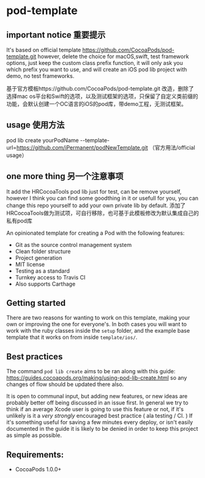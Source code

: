 pod-template
============

## important notice 重要提示
It's based on official template https://github.com/CocoaPods/pod-template.git however, delete the choice for macOS,swift, test framework options, just keep the custom class prefix function, it will only ask you which prefix you want to use, and will create an iOS pod lib project with demo, no test frameworks.

基于官方模板https://github.com/CocoaPods/pod-template.git 改造，删除了选择mac os平台和Swift的选项，以及测试框架的选项，只保留了自定义类前缀的功能，会默认创建一个OC语言的iOS的pod库，带demo工程，无测试框架。

## usage 使用方法
pod lib create yourPodName --template-url=https://github.com/iPermanent/podNewTemplate.git （官方用法/official usage）

## one more thing 另一个注意事项
It add the HRCocoaTools pod lib just for test, can be remove yourself, however I think you can find some goodthing in it or usefull for you, you can change this repo yourself to add your own private lib by default.
添加了HRCocoaTools做为测试项，可自行移除，也可基于此模板修改为默认集成自己的私有pod库

An opinionated template for creating a Pod with the following features:

- Git as the source control management system
- Clean folder structure
- Project generation
- MIT license
- Testing as a standard
- Turnkey access to Travis CI
- Also supports Carthage

## Getting started

There are two reasons for wanting to work on this template, making your own or improving the one for everyone's. In both cases you will want to work with the ruby classes inside the `setup` folder, and the example base template that it works on from inside `template/ios/`. 

## Best practices

The command `pod lib create` aims to be ran along with this guide: https://guides.cocoapods.org/making/using-pod-lib-create.html so any changes of flow should be updated there also.

It is open to communal input, but adding new features, or new ideas are probably better off being discussed in an issue first. In general we try to think if an average Xcode user is going to use this feature or not, if it's unlikely is it a _very strongly_ encouraged best practice ( ala testing / CI. ) If it's something useful for saving a few minutes every deploy, or isn't easily documented in the guide it is likely to be denied in order to keep this project as simple as possible.

## Requirements:

- CocoaPods 1.0.0+

